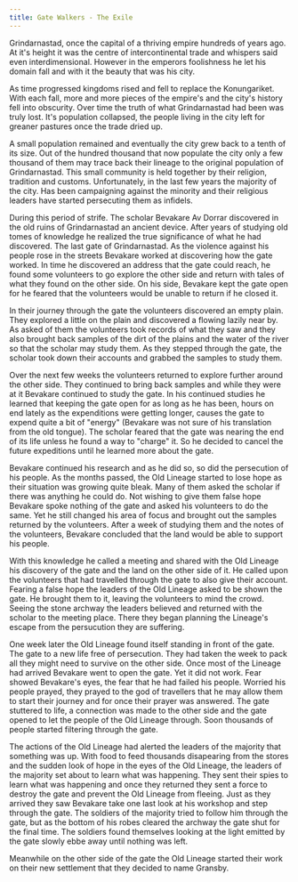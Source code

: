 ```yaml
---
title: Gate Walkers - The Exile
---
```


Grindarnastad, once the capital of a thriving empire hundreds of years ago.
At it's height it was the centre of intercontinental trade and whispers said
even interdimensional. However in the emperors foolishness he let his domain
fall and with it the beauty that was his city.

As time progressed kingdoms rised and fell to replace the Konungariket. With
each fall, more and more pieces of the empire's and the city's history fell into
obscurity. Over time the truth of what Grindarnastad had been was truly lost.
It's population collapsed, the people living in the city left for greaner pastures
once the trade dried up. 

A small population remained and eventually the city grew back to a tenth of its size.
Out of the hundred thousand that now populate the city only a few thousand of them
may trace back their lineage to the original population of Grindarnastad. This small
community is held together by their religion, tradition and customs. Unfortunately,
in the last few years the majority of the city. Has been campaigning against the
minority and their religious leaders have started persecuting them as infidels.

During this period of strife. The scholar Bevakare Av Dorrar discovered in the old
ruins of Grindarnastad an ancient device. After years of studying old tomes of
knowledge he realized the true significance of what he had discovered. The last gate
of Grindarnastad. As the violence against his people rose in the streets Bevakare
worked at discovering how the gate worked. In time he discovered an address that the
gate could reach, he found some volunteers to go explore the other side and return
with tales of what they found on the other side. On his side, Bevakare kept the gate
open for he feared that the volunteers would be unable to return if he closed it.

In their journey through the gate the volunteers discovered an empty plain.
They explored a little on the plain and discovered a flowing lazily near by. As asked
of them the volunteers took records of what they saw and they also brought back samples
of the dirt of the plains and the water of the river so that the scholar may study
them. As they stepped through the gate, the scholar took down their accounts and
grabbed the samples to study them.

Over the next few weeks the volunteers returned to explore further around the other
side. They continued to bring back samples and while they were at it Bevakare continued
to study the gate. In his continued studies he learned that keeping the gate open for
as long as he has been, hours on end lately as the expenditions were getting longer,
causes the gate to expend quite a bit of "energy" (Bevakare was not sure of his 
translation from the old tongue). The scholar feared that the gate was nearing 
the end of its life unless he found a way to "charge" it. So he decided to cancel the
future expeditions until he learned more about the gate.

Bevakare continued his research and as he did so, so did the persecution of his people.
As the months passed, the Old Lineage started to lose hope as their situation was
growing quite bleak. Many of them asked the scholar if there was anything he could do.
Not wishing to give them false hope Bevakare spoke nothing of the gate and asked his
volunteers to do the same. Yet he still changed his area of focus and brought out the
samples returned by the volunteers. After a week of studying them and the notes of the
volunteers, Bevakare concluded that the land would be able to support his people.

With this knowledge he called a meeting and shared with the Old Lineage his discovery
of the gate and the land on the other side of it. He called upon the volunteers that
had travelled through the gate to also give their account. Fearing a false hope the
leaders of the Old Lineage asked to be shown the gate. He brought them to it, leaving
the volunteers to mind the crowd. Seeing the stone archway the leaders believed and
returned with the scholar to the meeting place. There they began planning the
Lineage's escape from the persucution they are suffering.

One week later the Old Lineage found itself standing in front of the gate. The gate
to a new life free of persecution. They had taken the week to pack all they might need
to survive on the other side. Once most of the Lineage had arrived Bevakare went to
open the gate. Yet it did not work. Fear showed Bevakare's eyes, the fear that he had
failed his people. Worried his people prayed, they prayed to the god of travellers
that he may allow them to start their journey and for once their prayer was answered.
The gate stuttered to life, a connection was made to the other side and the gate 
opened to let the people of the Old Lineage through. Soon thousands of people started
filtering through the gate.

The actions of the Old Lineage had alerted the leaders of the
majority that something was up. With food to feed thousands disapearing from the
stores and the sudden look of hope in the eyes of the Old Lineage, the leaders of the
majority set about to learn what was happening. They sent their spies to learn what
was happening and once they returned they sent a force to destroy the gate and prevent
the Old Lineage from fleeing. Just as they arrived they saw Bevakare take one last look
at his workshop and step through the gate. The soldiers of the majority tried to 
follow him through the gate, but as the bottom of his robes cleared the archway the
gate shut for the final time. The soldiers found themselves looking at the light 
emitted by the gate slowly ebbe away until nothing was left.

Meanwhile on the other side of the gate the Old Lineage started their work 
on their new settlement that they decided to name Gransby.
